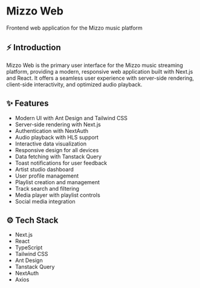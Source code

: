 <p align="center">
    <h1>Mizzo Web</h1>
    <p>Frontend web application for the Mizzo music platform</p>
</p>

## ⚡ Introduction

Mizzo Web is the primary user interface for the Mizzo music streaming platform, providing a modern, responsive web application built with Next.js and React. It offers a seamless user experience with server-side rendering, client-side interactivity, and optimized audio playback.

## ✨ Features

- Modern UI with Ant Design and Tailwind CSS
- Server-side rendering with Next.js
- Authentication with NextAuth
- Audio playback with HLS support
- Interactive data visualization
- Responsive design for all devices
- Data fetching with Tanstack Query
- Toast notifications for user feedback
- Artist studio dashboard
- User profile management
- Playlist creation and management
- Track search and filtering
- Media player with playlist controls
- Social media integration

## ⚙️ Tech Stack

- Next.js
- React
- TypeScript
- Tailwind CSS
- Ant Design
- Tanstack Query
- NextAuth
- Axios
